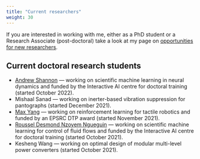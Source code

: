 ```yaml
---
title: "Current researchers"
weight: 30
---
```


If you are interested in working with me, either as a PhD student or a Research Associate (post-doctoral) take a look at my page on [opportunities for new researchers](../new-researchers/).

## Current doctoral research students

* [Andrew Shannon](https://www.bristol.ac.uk/cdt/interactive-ai/current-students/2022-cohort/shannon/) &mdash; working on scientific machine learning in neural dynamics and funded by the Interactive AI centre for doctoral training (started October 2022).
* Mishaal Sanad &mdash; working on inerter-based vibration suppression for pantographs (started December 2021).
* [Max Yang](https://maxyang27896.github.io/) &mdash; working on reinforcement learning for tactile robotics and funded by an EPSRC DTP award (started November 2021).
* [Roussel Desmond Nzoyem Ngueguin](https://ddrous.github.io/) &mdash; working on scientific machine learning for control of fluid flows and funded by the Interactive AI centre for doctoral training (started October 2021).
* Kesheng Wang &mdash; working on optimal design of modular multi-level power converters (started October 2021).
